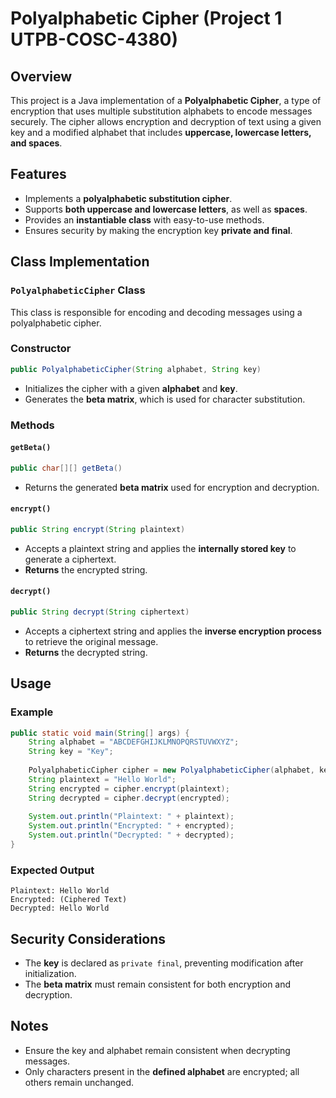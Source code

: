 # Polyalphabetic Cipher (Project 1 UTPB-COSC-4380)

## Overview
This project is a Java implementation of a **Polyalphabetic Cipher**, a type of encryption that uses multiple substitution alphabets to encode messages securely. The cipher allows encryption and decryption of text using a given key and a modified alphabet that includes **uppercase, lowercase letters, and spaces**.

## Features
- Implements a **polyalphabetic substitution cipher**.
- Supports **both uppercase and lowercase letters**, as well as **spaces**.
- Provides an **instantiable class** with easy-to-use methods.
- Ensures security by making the encryption key **private and final**.

## Class Implementation
### `PolyalphabeticCipher` Class
This class is responsible for encoding and decoding messages using a polyalphabetic cipher.

### Constructor
```java
public PolyalphabeticCipher(String alphabet, String key)
```
- Initializes the cipher with a given **alphabet** and **key**.
- Generates the **beta matrix**, which is used for character substitution.

### Methods
#### `getBeta()`
```java
public char[][] getBeta()
```
- Returns the generated **beta matrix** used for encryption and decryption.

#### `encrypt()`
```java
public String encrypt(String plaintext)
```
- Accepts a plaintext string and applies the **internally stored key** to generate a ciphertext.
- **Returns** the encrypted string.

#### `decrypt()`
```java
public String decrypt(String ciphertext)
```
- Accepts a ciphertext string and applies the **inverse encryption process** to retrieve the original message.
- **Returns** the decrypted string.

## Usage
### Example
```java
public static void main(String[] args) {
    String alphabet = "ABCDEFGHIJKLMNOPQRSTUVWXYZ";
    String key = "Key";
    
    PolyalphabeticCipher cipher = new PolyalphabeticCipher(alphabet, key);
    String plaintext = "Hello World";
    String encrypted = cipher.encrypt(plaintext);
    String decrypted = cipher.decrypt(encrypted);
    
    System.out.println("Plaintext: " + plaintext);
    System.out.println("Encrypted: " + encrypted);
    System.out.println("Decrypted: " + decrypted);
}
```
### Expected Output
```
Plaintext: Hello World
Encrypted: (Ciphered Text)
Decrypted: Hello World
```

## Security Considerations
- The **key** is declared as `private final`, preventing modification after initialization.
- The **beta matrix** must remain consistent for both encryption and decryption.

## Notes
- Ensure the key and alphabet remain consistent when decrypting messages.
- Only characters present in the **defined alphabet** are encrypted; all others remain unchanged.


